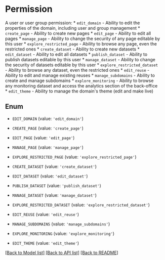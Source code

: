 # Permission

A user or user group permission:  * `edit_domain` - Ability to edit the properties of the domain, including user and group management  * `create_page` - Ability to create new pages  * `edit_page` - Ability to edit all pages  * `manage_page` - Ability to change the security of any page editable by this user  * `explore_restricted_page` - Ability to browse any page, even the restricted ones  * `create_dataset` - Ability to create new datasets  * `edit_dataset` - Ability to edit all datasets  * `publish_dataset` - Ability to publish datasets editable by this user  * `manage_dataset` - Ability to change the security of datasets editable by this user  * `explore_restricted_dataset` - Ability to browse any dataset, even the restricted ones  * `edit_reuse` - Ability to edit and manage existing reuses  * `manage_subdomains` - Ability to create and manage subdomains  * `explore_monitoring` - Ability to browse any monitoring dataset and access the analytics section of the back-office  * `edit_theme` - Ability to manage the domain's theme (edit and make live)

## Enum

* `EDIT_DOMAIN` (value: `'edit_domain'`)

* `CREATE_PAGE` (value: `'create_page'`)

* `EDIT_PAGE` (value: `'edit_page'`)

* `MANAGE_PAGE` (value: `'manage_page'`)

* `EXPLORE_RESTRICTED_PAGE` (value: `'explore_restricted_page'`)

* `CREATE_DATASET` (value: `'create_dataset'`)

* `EDIT_DATASET` (value: `'edit_dataset'`)

* `PUBLISH_DATASET` (value: `'publish_dataset'`)

* `MANAGE_DATASET` (value: `'manage_dataset'`)

* `EXPLORE_RESTRICTED_DATASET` (value: `'explore_restricted_dataset'`)

* `EDIT_REUSE` (value: `'edit_reuse'`)

* `MANAGE_SUBDOMAINS` (value: `'manage_subdomains'`)

* `EXPLORE_MONITORING` (value: `'explore_monitoring'`)

* `EDIT_THEME` (value: `'edit_theme'`)

[[Back to Model list]](../README.md#documentation-for-models) [[Back to API list]](../README.md#documentation-for-api-endpoints) [[Back to README]](../README.md)



